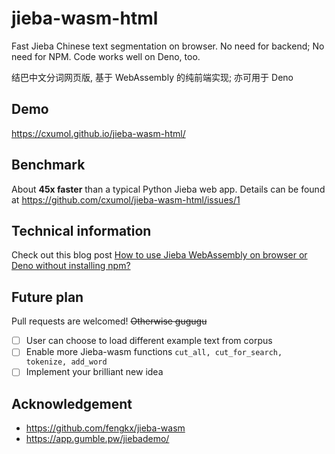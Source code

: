 # jieba-wasm-html
Fast Jieba Chinese text segmentation on browser. No need for backend; No need for NPM. Code works well on Deno, too.

结巴中文分词网页版, 基于 WebAssembly 的纯前端实现; 亦可用于 Deno

## Demo

https://cxumol.github.io/jieba-wasm-html/

## Benchmark

About **45x faster** than a typical Python Jieba web app. Details can be found at <https://github.com/cxumol/jieba-wasm-html/issues/1>

## Technical information

Check out this blog post [How to use Jieba WebAssembly on browser or Deno without installing npm?](https://xirtam.cxumol.com/browser-wasm-jieba/)

## Future plan

Pull requests are welcomed! <s>Otherwise gugugu</s>

- [ ] User can choose to load different example text from corpus
- [ ] Enable more Jieba-wasm functions `cut_all, cut_for_search, tokenize, add_word`
- [ ] Implement your brilliant new idea

## Acknowledgement

- https://github.com/fengkx/jieba-wasm
- https://app.gumble.pw/jiebademo/
